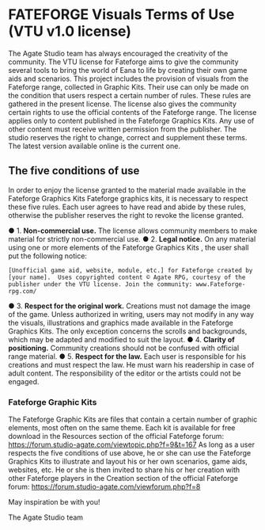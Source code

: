# FATEFORGE Visuals Terms of Use (VTU v1.0 license)

The Agate Studio team has always encouraged the creativity of the community. The VTU license for Fateforge aims to give the community several tools to bring the world of Eana to life by creating their own game aids and scenarios. This project includes the provision of visuals from the Fateforge range, collected in Graphic Kits. Their use can only be made on the condition that users respect a certain number of rules. These rules are gathered in the present license. The license also gives the community certain rights to use the official contents of the Fateforge range.
The license applies only to content published in the Fateforge Graphics Kits.
Any use of other content must receive written permission from the publisher.
The studio reserves the right to change, correct and supplement these terms. The latest version available online is the current one.

## The five conditions of use
In order to enjoy the license granted to the material made available in the Fateforge Graphics Kits
Fateforge graphics kits, it is necessary to respect these five rules.
Each user agrees to have read and abide by these rules, otherwise the publisher reserves the right to revoke the license granted.

● 1. **Non-commercial use.** The license allows community members to make material for strictly non-commercial use.
● 2. **Legal notice.** On any material using one or more elements of the Fateforge Graphics Kits , the user shall put the following notice:

``[Unofficial game aid, website, module, etc.] for Fateforge created by [your name]. 
Uses copyrighted content © Agate RPG, courtesy of the publisher under the VTU license.
Join the community: www.Fateforge-rpg.com/``

● 3. **Respect for the original work.** Creations must not damage the image of the game. Unless authorized in writing, users may not modify in any way the visuals, illustrations and graphics made available in the Fateforge Graphics Kits. The only exception concerns the scrolls and backgrounds, which may be adapted and modified to suit the layout.
● 4. **Clarity of positioning.** Community creations should not be confused with official range material.
● 5. **Respect for the law.** Each user is responsible for his creations and must respect the law. He must warn his readership in case of adult content. The responsibility of the editor or the artists could not be engaged.

### Fateforge Graphic Kits
The Fateforge Graphic Kits are files that contain a certain number of graphic elements, most often on the same theme. Each kit is available for free download in the Resources section of the official Fateforge forum:
https://forum.studio-agate.com/viewtopic.php?f=9&t=167
As long as a user respects the five conditions of use above, he or she can use the Fateforge Graphics Kits to illustrate and layout his or her own scenarios, game aids, websites, etc. He or she is then invited to share his or her creation with
other Fateforge players in the Creation section of the official Fateforge forum: https://forum.studio-agate.com/viewforum.php?f=8

May inspiration be with you!

The Agate Studio team

